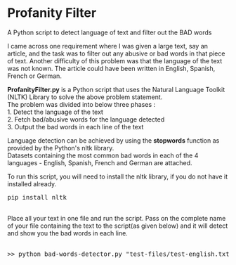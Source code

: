 # Profanity Filter
A Python script to detect language of text and filter out the BAD words

I came across one requirement where I was given a large text, say an article, and the task was to filter out any abusive or bad words in that piece of text. Another difficulty of this problem was that the language of the text was not known. The article could have been written in English, Spanish, French or German.

<p>
	<b>ProfanityFilter.py</b> is a Python script that uses the Natural Language Toolkit (NLTK) Library to solve the above problem statement.<br>
	The problem was divided into below three phases :<br>
	1. Detect the language of the text<br>
	2. Fetch bad/abusive words for the language detected<br>
	3. Output the bad words in each line of the text
</p>
<p>
	Language detection can be achieved by using the <b>stopwords</b> function as provided by the Python's nltk library.<br>
	Datasets containing the most common bad words in each of the 4 languages - English, Spanish, French and German are attached.<br>
</p>
<p>
	To run this script, you will need to install the nltk library, if you do not have it installed already.<br>
	<pre>pip install nltk</pre><br>
	Place all your text in one file and run the script. Pass on the complete name of your file containing the text to the script(as given below) and it will detect and show you the bad words in each line.<br><br>
	<pre>>> python bad-words-detector.py "test-files/test-english.txt"</pre>
</p>
